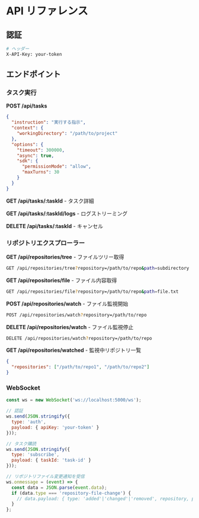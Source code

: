 # API リファレンス

## 認証

```bash
# ヘッダー
X-API-Key: your-token
```

## エンドポイント

### タスク実行

**POST /api/tasks**
```json
{
  "instruction": "実行する指示",
  "context": {
    "workingDirectory": "/path/to/project"
  },
  "options": {
    "timeout": 300000,
    "async": true,
    "sdk": {
      "permissionMode": "allow",
      "maxTurns": 30
    }
  }
}
```

**GET /api/tasks/:taskId** - タスク詳細

**GET /api/tasks/:taskId/logs** - ログストリーミング

**DELETE /api/tasks/:taskId** - キャンセル

### リポジトリエクスプローラー

**GET /api/repositories/tree** - ファイルツリー取得
```bash
GET /api/repositories/tree?repository=/path/to/repo&path=subdirectory
```

**GET /api/repositories/file** - ファイル内容取得
```bash
GET /api/repositories/file?repository=/path/to/repo&path=file.txt
```

**POST /api/repositories/watch** - ファイル監視開始
```bash
POST /api/repositories/watch?repository=/path/to/repo
```

**DELETE /api/repositories/watch** - ファイル監視停止
```bash
DELETE /api/repositories/watch?repository=/path/to/repo
```

**GET /api/repositories/watched** - 監視中リポジトリ一覧
```json
{
  "repositories": ["/path/to/repo1", "/path/to/repo2"]
}
```

### WebSocket

```javascript
const ws = new WebSocket('ws://localhost:5000/ws');

// 認証
ws.send(JSON.stringify({
  type: 'auth',
  payload: { apiKey: 'your-token' }
}));

// タスク購読
ws.send(JSON.stringify({
  type: 'subscribe',
  payload: { taskId: 'task-id' }
}));

// リポジトリファイル変更通知を受信
ws.onmessage = (event) => {
  const data = JSON.parse(event.data);
  if (data.type === 'repository-file-change') {
    // data.payload: { type: 'added'|'changed'|'removed', repository, path, timestamp }
  }
};
```